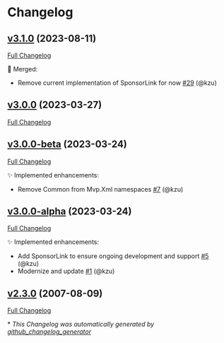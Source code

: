 # Changelog

## [v3.1.0](https://github.com/devlooped/Mvp.Xml/tree/v3.1.0) (2023-08-11)

[Full Changelog](https://github.com/devlooped/Mvp.Xml/compare/v3.0.0...v3.1.0)

:twisted_rightwards_arrows: Merged:

- Remove current implementation of SponsorLink for now [\#29](https://github.com/devlooped/Mvp.Xml/pull/29) (@kzu)

## [v3.0.0](https://github.com/devlooped/Mvp.Xml/tree/v3.0.0) (2023-03-27)

[Full Changelog](https://github.com/devlooped/Mvp.Xml/compare/v3.0.0-beta...v3.0.0)

## [v3.0.0-beta](https://github.com/devlooped/Mvp.Xml/tree/v3.0.0-beta) (2023-03-24)

[Full Changelog](https://github.com/devlooped/Mvp.Xml/compare/v3.0.0-alpha...v3.0.0-beta)

:sparkles: Implemented enhancements:

- Remove Common from Mvp.Xml namespaces [\#7](https://github.com/devlooped/Mvp.Xml/pull/7) (@kzu)

## [v3.0.0-alpha](https://github.com/devlooped/Mvp.Xml/tree/v3.0.0-alpha) (2023-03-24)

[Full Changelog](https://github.com/devlooped/Mvp.Xml/compare/v2.3.0...v3.0.0-alpha)

:sparkles: Implemented enhancements:

- Add SponsorLink to ensure ongoing development and support [\#5](https://github.com/devlooped/Mvp.Xml/pull/5) (@kzu)
- Modernize and update [\#1](https://github.com/devlooped/Mvp.Xml/pull/1) (@kzu)

## [v2.3.0](https://github.com/devlooped/Mvp.Xml/tree/v2.3.0) (2007-08-09)

[Full Changelog](https://github.com/devlooped/Mvp.Xml/compare/647a43f04add21073eaa1a5b679d9f6d23bfda52...v2.3.0)



\* *This Changelog was automatically generated by [github_changelog_generator](https://github.com/github-changelog-generator/github-changelog-generator)*
